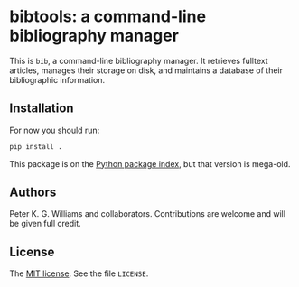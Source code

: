 # bibtools: a command-line bibliography manager

This is `bib`, a command-line bibliography manager. It retrieves fulltext
articles, manages their storage on disk, and maintains a database of their
bibliographic information.


## Installation

For now you should run:

```sh
pip install .
```

This package is on the [Python package index][1], but that version is mega-old.

[1]: https://pypi.python.org/pypi/bibtools/


## Authors

Peter K. G. Williams and collaborators. Contributions are welcome and will be
given full credit.


## License

The [MIT license][mit]. See the file `LICENSE`.

[mit]: http://opensource.org/licenses/MIT
